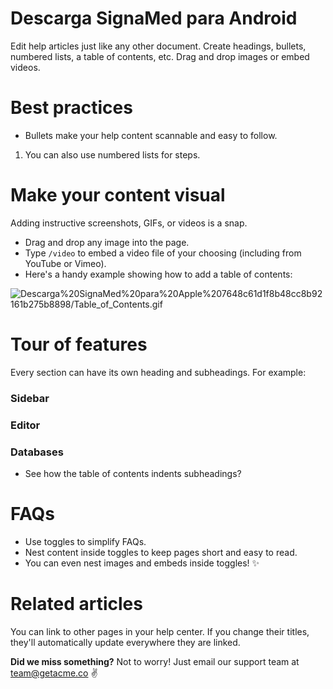# Descarga SignaMed para Android

Edit help articles just like any other document. Create headings, bullets, numbered lists, a table of contents, etc. Drag and drop images or embed videos.

# Best practices

- Bullets make your help content scannable and easy to follow.
1. You can also use numbered lists for steps.

# Make your content visual

Adding instructive screenshots, GIFs, or videos is a snap. 

- Drag and drop any image into the page.
- Type `/video` to embed a video file of your choosing (including from YouTube or Vimeo).
- Here's a handy example showing how to add a table of contents:

![Descarga%20SignaMed%20para%20Apple%207648c61d1f8b48cc8b92161b275b8898/Table_of_Contents.gif](Descarga%20SignaMed%20para%20Apple%207648c61d1f8b48cc8b92161b275b8898/Table_of_Contents.gif)

# Tour of features

Every section can have its own heading and subheadings. For example:

### Sidebar

### Editor

### Databases

- See how the table of contents indents subheadings?

# FAQs

- Use toggles to simplify FAQs.
- Nest content inside toggles to keep pages short and easy to read.
- You can even nest images and embeds inside toggles! ✨

# Related articles

You can link to other pages in your help center. If you change their titles, they'll automatically update everywhere they are linked.

**Did we miss something?**
Not to worry! Just email our support team at [team@getacme.co](mailto:team@getacme.co) ✌️